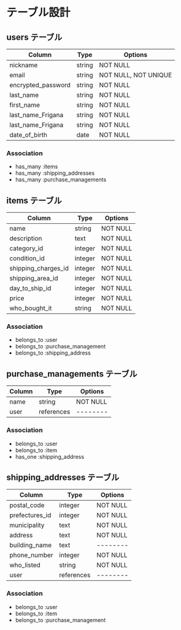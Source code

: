 # テーブル設計


## users テーブル

| Column                  | Type   | Options             |
| --------                | ------ | --------            |
| nickname                | string | NOT NULL            |
| email                   | string | NOT NULL, NOT UNIQUE|
| encrypted_password      | string | NOT NULL            |
| last_name               | string | NOT NULL            |
| first_name              | string | NOT NULL            |
| last_name_Frigana       | string | NOT NULL            |
| last_name_Frigana       | string | NOT NULL            |
| date_of_birth           | date   | NOT NULL            |


### Association

- has_many :items
- has_many :shipping_addresses
- has_many :purchase_managements


## items テーブル

| Column              | Type    | Options  |
| ------              | ------  | -------- |
| name                | string  | NOT NULL |
| description         | text    | NOT NULL |
| category_id         | integer | NOT NULL |
| condition_id        | integer | NOT NULL |
| shipping_charges_id | integer | NOT NULL |
| shipping_area_id    | integer | NOT NULL |
| day_to_ship_id      | integer | NOT NULL |
| price               | integer | NOT NULL |
| who_bought_it       | string  | NOT NULL |


### Association

- belongs_to :user
- belongs_to :purchase_management
- belongs_to :shipping_address


## purchase_managements テーブル

| Column      | Type       | Options  |
| ------      | ---------- | -------- |
| name        | string     | NOT NULL |
| user        | references | -------- |

### Association

- belongs_to :user
- belongs_to :item
- has_one    :shipping_address


## shipping_addresses テーブル

| Column         | Type       | Options  |
| ------         | ---------- | -------- |
| postal_code    | integer    | NOT NULL |
| prefectures_id | integer    | NOT NULL |
| municipality   | text       | NOT NULL |
| address        | text       | NOT NULL |
| building_name  | text       | -------- |
| phone_number   | integer    | NOT NULL |
| who_listed     | string     | NOT NULL |
| user           | references | -------- |



### Association

- belongs_to :user
- belongs_to :item
- belongs_to :purchase_management